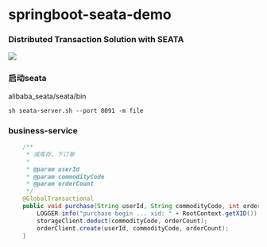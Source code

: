 # springboot-seata-demo

### Distributed Transaction Solution with SEATA

<img src="https://seata.io/img/solution.png"/>

### 启动seata
alibaba_seata/seata/bin

```
sh seata-server.sh --port 8091 -m file
```

### business-service
```java
    /**
     * 减库存，下订单
     *
     * @param userId
     * @param commodityCode
     * @param orderCount
     */
    @GlobalTransactional
    public void purchase(String userId, String commodityCode, int orderCount) {
        LOGGER.info("purchase begin ... xid: " + RootContext.getXID());
        storageClient.deduct(commodityCode, orderCount);
        orderClient.create(userId, commodityCode, orderCount);
    }
```

